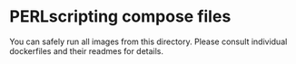 # PERLscripting compose files

You can safely run all images from this directory.
Please consult individual dockerfiles and their readmes for details.
